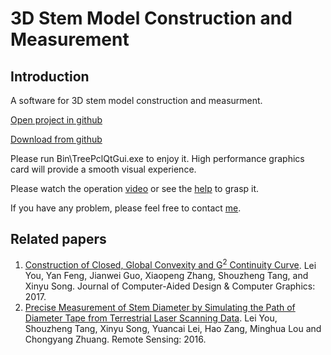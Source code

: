 # 3D Stem Model Construction and Measurement
## Introduction
A software for 3D stem model construction and measurment.
<!--
Author: Lei You et al.
-->

[Open project in github](https://github.com/leiyouxy/3DStemModel)

[Download from github](https://github.com/leiyouxy/3DStemModel/archive/master.zip)

Please run Bin\TreePclQtGui.exe to enjoy it. 
High performance graphics card will provide a smooth visual experience.

Please watch the operation [video](https://raw.githubusercontent.com/leiyouxy/3DStemModel/master/3DStemModelConstructionWithCaption.mp4)  or see the [help](https://raw.githubusercontent.com/leiyouxy/3DStemModel/master/Help.docx) to grasp it.

If you have any problem, please feel free to contact [me](mailto:leiyou@xynu.edu.cn).

## Related papers
1. [Construction of Closed, Global Convexity and G<sup>2</sup> Continuity Curve](http://www.jcad.cn/jcadcms/show.action?code=publish_402880124b362464014b3c4d819803a1&newsid=d88720c81d4c406998d58e7e092e9cc1). Lei You, Yan Feng, Jianwei Guo, Xiaopeng Zhang, Shouzheng Tang, and Xinyu Song. Journal of Computer-Aided Design & Computer Graphics: 2017.
2. [Precise Measurement of Stem Diameter by Simulating the Path of Diameter Tape from Terrestrial Laser Scanning Data](https://www.mdpi.com/2072-4292/8/9/717). Lei You, Shouzheng Tang, Xinyu Song, Yuancai Lei, Hao Zang, Minghua Lou and Chongyang Zhuang. Remote Sensing: 2016.
